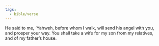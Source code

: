 ```yaml
---
tags:
  - bible/verse
---
```

He said to me, ‘Yahweh, before whom I walk, will send his angel with you, and prosper your way. You shall take a wife for my son from my relatives, and of my father’s house.